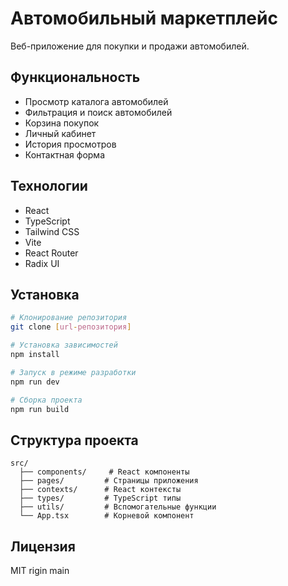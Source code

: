 # Автомобильный маркетплейс

Веб-приложение для покупки и продажи автомобилей.

## Функциональность

- Просмотр каталога автомобилей
- Фильтрация и поиск автомобилей
- Корзина покупок
- Личный кабинет
- История просмотров
- Контактная форма

## Технологии

- React
- TypeScript
- Tailwind CSS
- Vite
- React Router
- Radix UI

## Установка

```bash
# Клонирование репозитория
git clone [url-репозитория]

# Установка зависимостей
npm install

# Запуск в режиме разработки
npm run dev

# Сборка проекта
npm run build
```

## Структура проекта

```
src/
  ├── components/     # React компоненты
  ├── pages/         # Страницы приложения
  ├── contexts/      # React контексты
  ├── types/         # TypeScript типы
  ├── utils/         # Вспомогательные функции
  └── App.tsx        # Корневой компонент
```

## Лицензия

MIT
r i g i n   m a i n  
 